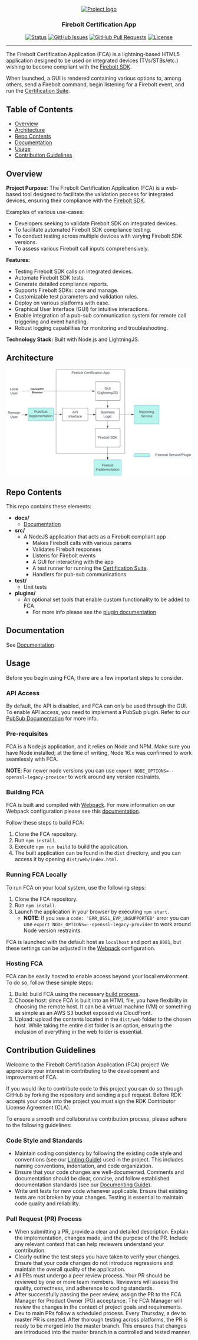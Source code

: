 <p align="center">
  <a href="" rel="noopener">
 <img width=200px height=200px src="https://static.wikia.nocookie.net/harrypotter/images/7/74/Firebolt.jpg/revision/latest?cb=20141122220040" alt="Project logo"></a>
</p>

<h3 align="center">Firebolt Certification App</h3>

<div align="center">

  [![Status](https://img.shields.io/badge/status-active-success.svg)]() 
  [![GitHub Issues](https://img.shields.io/github/issues/rdkcentral/firebolt-certification-app)](https://github.com/rdkcentral/firebolt-certification-app/issues)
  [![GitHub Pull Requests](https://img.shields.io/github/issues-pr/rdkcentral/firebolt-certification-app)](https://github.com/rdkcentral/firebolt-certification-app/pulls)
  [![License](https://img.shields.io/badge/License-Apache_2.0-blue.svg)](https://opensource.org/licenses/Apache-2.0)

</div>

---

<p align="center"> 

  The Firebolt Certification Application (FCA) is a lightning-based HTML5 application designed to be used on integrated devices (TVs/STBs/etc.) wishing to become compliant with the [Firebolt SDK](https://developer.rdkcentral.com/firebolt/overview/).
  
When launched, a GUI is rendered containing various options to, among others, send a Firebolt command, begin listening for a Firebolt event, and run the [Certification Suite](docs/Execution.md#certification-suite).
    <br> 
</p>






<!-- The abilities of FCA can be expanded by plugins including but not limited to
* Generic startup scripts
* API support via Pub/Sub
* Additional SDKs
* Modified behavior during the Certification Suite -->

## Table of Contents

- [Overview](#overview)
- [Architecture](#architecture)
- [Repo Contents](#repo-contents)
- [Documentation](#documentation)
- [Usage](#usage)
- [Contribution Guidelines](#contribution-guidelines)

## Overview

**Project Purpose:** The Firebolt Certification Application (FCA) is a web-based tool designed to facilitate the validation process for integrated devices, ensuring their compliance with the [Firebolt SDK](https://developer.rdkcentral.com/firebolt/overview/).

Examples of various use-cases:

  - Developers seeking to validate Firebolt SDK on integrated devices.
  - To facilitate automated Firebolt SDK compliance testing.
  - To conduct testing across multiple devices with varying Firebolt SDK versions.
  - To assess various Firebolt call inputs comprehensively.

**Features:**
  - Testing Firebolt SDK calls on integrated devices.
  - Automate Firebolt SDK tests.
  - Generate detailed compliance reports.
  - Supports Firebolt SDKs: core and manage.
  - Customizable test parameters and validation rules.
  - Deploy on various platforms with ease.
  - Graphical User Interface (GUI) for intuitive interactions.
  - Enable integration of a pub-sub communication system for remote call triggering and event handling.
  - Robust logging capabilities for monitoring and troubleshooting.

**Technology Stack:** Built with Node.js and LightningJS.

## Architecture

![Architecture Diagram](./Architecture.png)

## Repo Contents

This repo contains these elements:

- **docs/**
  - [Documentation](./docs/Documentation.md)
- **src/**
  - A NodeJS application that acts as a Firebolt compliant app
    - Makes Firebolt calls with various params
    - Validates Firebolt responses
    - Listens for Firebolt events
    - A GUI for interacting with the app
    - A test runner for running the [Certification Suite](docs/Execution.md#certification-suite).
    - Handlers for pub-sub communications
- **test/**
  - Unit tests
- **plugins/**
  - An optional set tools that enable custom functionality to be added to FCA
    - For more info please see the [plugin documentation](docs/plugins/Plugins.md)

## Documentation

See [Documentation](./docs/Documentation.md).

## Usage

Before you begin using FCA, there are a few important steps to consider.

### API Access

By default, the API is disabled, and FCA can only be used through the GUI. To enable API access, you need to implement a PubSub plugin. Refer to our [PubSub Documentation](docs/plugins/PubSub.md) for more info.

### Pre-requisites

FCA is a Node.js application, and it relies on Node and NPM. Make sure you have Node installed; at the time of writing, Node 16.x was confirmed to work seamlessly with FCA.

**NOTE**: For newer node versions you can use `export NODE_OPTIONS=--openssl-legacy-provider` to work around any version restraints.

### Building FCA

FCA is built and compiled with [Webpack](webpack.dev.js). For more information on our Webpack configuration please see this [documentation](docs/Webpack.md).

Follow these steps to build FCA:

1. Clone the FCA repository.
2. Run `npm install`.
3. Execute `npm run build` to build the application.
4. The built application can be found in the `dist` directory, and you can access it by opening `dist/web/index.html`.

### Running FCA Locally

To run FCA on your local system, use the following steps:

1. Clone the FCA repository.
2. Run `npm install`.
3. Launch the application in your browser by executing `npm start`.
    - **NOTE**: If you see a `code: 'ERR_OSSL_EVP_UNSUPPORTED'` error you can use `export NODE_OPTIONS=--openssl-legacy-provider` to work around Node version restraints.

FCA is launched with the default host as `localhost` and port as `8081`, but these settings can be adjusted in the [Webpack](webpack.dev.js) configuration.

### Hosting FCA

FCA can be easily hosted to enable access beyond your local environment. To do so, follow these simple steps:

1. Build: build FCA using the necessary [build process](#building-fca).
2. Choose host: since FCA is built into an HTML file, you have flexibility in choosing the remote host. It can be a virtual machine (VM) or something as simple as an AWS S3 bucket exposed via CloudFront.
3. Upload: upload the contents located in the `dist/web` folder to the chosen host. While taking the entire dist folder is an option, ensuring the inclusion of everything in the web folder is essential.

## Contribution Guidelines

Welcome to the Firebolt Certification Application (FCA) project! We appreciate your interest in contributing to the development and improvement of FCA.

If you would like to contribute code to this project you can do so through GitHub by forking the repository and sending a pull request. Before RDK accepts your code into the project you must sign the RDK Contributor License Agreement (CLA).

To ensure a smooth and collaborative contribution process, please adhere to the following guidelines:

### Code Style and Standards

  - Maintain coding consistency by following the existing code style and conventions (see our [Linting Guide](Linting-Guide.md)) used in the project. This includes naming conventions, indentation, and code organization.
  - Ensure that your code changes are well-documented. Comments and documentation should be clear, concise, and follow established documentation standards (see our [Documenting Guide](docs/templates/DocumentingGuide.md)).
  - Write unit tests for new code whenever applicable. Ensure that existing tests are not broken by your changes. Testing is essential to maintain code quality and reliability.

### Pull Request (PR) Process

  - When submitting a PR, provide a clear and detailed description. Explain the implementation, changes made, and the purpose of the PR. Include any relevant context that can help reviewers understand your contribution.
  - Clearly outline the test steps you have taken to verify your changes. Ensure that your code changes do not introduce regressions and maintain the overall quality of the application.
  - All PRs must undergo a peer review process. Your PR should be reviewed by one or more team members. Reviewers will assess the quality, correctness, and adherence to coding standards.
  - After successfully passing the peer review, assign the PR to the FCA Manager for Product Owner (PO) acceptance. The FCA Manager will review the changes in the context of project goals and requirements.
  - Dev to main PRs follow a scheduled process. Every Thursday, a dev to master PR is created. After thorough testing across platforms, the PR is ready to be merged into the master branch. This ensures that changes are introduced into the master branch in a controlled and tested manner.
